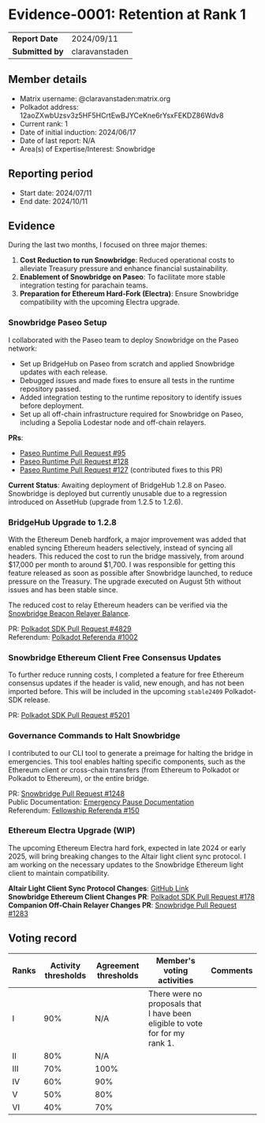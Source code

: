 # Evidence-0001: Retention at Rank 1

|                 |                |
| --------------- |----------------|
| **Report Date** | 2024/09/11     |
| **Submitted by**| claravanstaden |


## **Member details**

* Matrix username: @claravanstaden:matrix.org
* Polkadot address: 12aoZXwbUzsv3z5HF5HCrtEwBJYCeKne6rYsxFEKDZ86Wdv8
* Current rank: 1
* Date of initial induction: 2024/06/17
* Date of last report: N/A
* Area(s) of Expertise/Interest: Snowbridge

## **Reporting period**

* Start date: 2024/07/11
* End date: 2024/10/11

## **Evidence**

During the last two months, I focused on three major themes:

1. **Cost Reduction to run Snowbridge**: Reduced operational costs to alleviate Treasury pressure and enhance financial sustainability.
2. **Enablement of Snowbridge on Paseo**: To facilitate more stable integration testing for parachain teams.
3. **Preparation for Ethereum Hard-Fork (Electra)**: Ensure Snowbridge compatibility with the upcoming Electra upgrade.

### Snowbridge Paseo Setup

I collaborated with the Paseo team to deploy Snowbridge on the Paseo network:

* Set up BridgeHub on Paseo from scratch and applied Snowbridge updates with each release.
* Debugged issues and made fixes to ensure all tests in the runtime repository passed.
* Added integration testing to the runtime repository to identify issues before deployment.
* Set up all off-chain infrastructure required for Snowbridge on Paseo, including a Sepolia Lodestar node and off-chain relayers.

**PRs**:

* [Paseo Runtime Pull Request \#95](https://github.com/paseo-network/runtimes/pull/95)
* [Paseo Runtime Pull Request \#128](https://github.com/paseo-network/runtimes/pull/128)
* [Paseo Runtime Pull Request \#127](https://github.com/paseo-network/runtimes/pull/127) (contributed fixes to this PR)

**Current Status**: Awaiting deployment of BridgeHub 1.2.8 on Paseo. Snowbridge is deployed but currently unusable due to a regression introduced on AssetHub (upgrade from 1.2.5 to 1.2.6).

### BridgeHub Upgrade to 1.2.8

With the Ethereum Deneb hardfork, a major improvement was added that enabled syncing Ethereum headers selectively, instead of syncing all headers. This reduced the cost to run the bridge massively, from around $17,000 per month to around $1,700. I was responsible for getting this feature released as soon as possible after Snowbridge launched, to reduce pressure on the Treasury. The upgrade executed on August 5th without issues and has been stable since.

The reduced cost to relay Ethereum headers can be verified via the [Snowbridge Beacon Relayer Balance](https://bridgehub-polkadot.subscan.io/account/16DWunYRv2q29SMxqgrPGhob5az332hhLggSj2Rysk3g1rvk?tab=balance_history).

PR: [Polkadot SDK Pull Request \#4829](https://github.com/paritytech/polkadot-sdk/pull/4829)   
Referendum: [Polkadot Referenda \#1002](https://polkadot.polkassembly.io/referenda/1002)

### Snowbridge Ethereum Client Free Consensus Updates

To further reduce running costs, I completed a feature for free Ethereum consensus updates if the header is valid, new enough, and has not been imported before. This will be included in the upcoming `stable2409` Polkadot-SDK release.

PR: [Polkadot SDK Pull Request \#5201](https://github.com/paritytech/polkadot-sdk/pull/5201)

### Governance Commands to Halt Snowbridge

I contributed to our CLI tool to generate a preimage for halting the bridge in emergencies. This tool enables halting specific components, such as the Ethereum client or cross-chain transfers (from Ethereum to Polkadot or Polkadot to Ethereum), or the entire bridge.

PR: [Snowbridge Pull Request \#1248](https://github.com/Snowfork/snowbridge/pull/1248)  
Public Documentation: [Emergency Pause Documentation](https://app.gitbook.com/o/bDGMcdShFBeGc3v6VzHf/s/tC80IPpnYgEJmgOYIpqZ/operations/governance-and-operational-processes#id-1.-emergency-pause)  
Referendum: [Fellowship Referenda \#150](https://collectives.subsquare.io/fellowship/referenda/150)

### Ethereum Electra Upgrade (WIP)

The upcoming Ethereum Electra hard fork, expected in late 2024 or early 2025, will bring breaking changes to the Altair light client sync protocol. I am working on the necessary updates to the Snowbridge Ethereum light client to maintain compatibility.

**Altair Light Client Sync Protocol Changes**: [GitHub Link](https://github.com/ethereum/consensus-specs/blob/dev/specs/electra/light-client/sync-protocol.md)  
**Snowbridge Ethereum Client Changes PR**: [Polkadot SDK Pull Request \#178](https://github.com/Snowfork/polkadot-sdk/pull/178)  
**Companion Off-Chain Relayer Changes PR**: [Snowbridge Pull Request \#1283](https://github.com/Snowfork/snowbridge/pull/1283)

## **Voting record**

| Ranks | Activity thresholds | Agreement thresholds | Member's voting activities | Comments |
| ----- | ----- | ----- | ----- | ----- |
| I | 90% | N/A | There were no proposals that I have been eligible to vote for for my rank 1\. |  |
| II | 80% | N/A |  |  |
| III | 70% | 100% |  |  |
| IV | 60% | 90% |  |  |
| V | 50% | 80% |  |  |
| VI | 40% | 70% |  |  |



